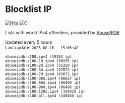 # Blocklist IP

[![Hits](https://hits.seeyoufarm.com/api/count/incr/badge.svg?url=https%3A%2F%2Fgithub.com%2Fborestad%2Fblocklist-ip%2F&count_bg=%2379C83D&title_bg=%23555555&icon=&icon_color=%23E7E7E7&title=hits&edge_flat=false)](https://hits.seeyoufarm.com)  ![CI](https://img.shields.io/github/workflow/status/borestad/blocklist-ip/CI?style=flat-square)

Lists with worst IPv4 offenders, provided by [AbuseIPDB](https://www.abuseipdb.com/)

<!-- FOOTER-PLACEHOLDER -->
Updated every 5 hours<br>
Last update: `2023-08-16 - 15:06:42`
```
abuseipdb-s100.ipv4 (19153 ip)
abuseipdb-s100-1d.ipv4 (30935 ip)
abuseipdb-s100-2d.ipv4 (35250 ip)
abuseipdb-s100-3d.ipv4 (37672 ip)
abuseipdb-s100-7d.ipv4 (43872 ip)
abuseipdb-s100-30d.ipv4 (66627 ip)
abuseipdb-s100-60d.ipv4 (86496 ip)
abuseipdb-s100-90d.ipv4 (86496 ip)
abuseipdb-s100-120d.ipv4 (154425 ip)
abuseipdb-s100-all.ipv4 (349468 ip)
```
